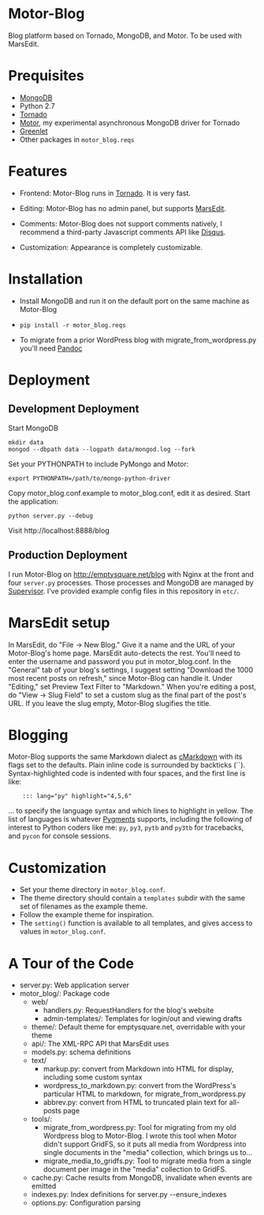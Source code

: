 # Motor-Blog

Blog platform based on Tornado, MongoDB, and Motor. To be used with MarsEdit.

# Prequisites

* [MongoDB](http://www.mongodb.org/downloads)
* Python 2.7
* [Tornado](http://www.tornadoweb.org/)
* [Motor](http://emptysquare.net/motor/), my experimental asynchronous MongoDB driver for Tornado
* [Greenlet](http://pypi.python.org/pypi/greenlet)
* Other packages in `motor_blog.reqs`

# Features

* Frontend: Motor-Blog runs in [Tornado](http://www.tornadoweb.org/). It is very fast.

* Editing: Motor-Blog has no admin panel, but supports
  [MarsEdit](http://www.red-sweater.com/marsedit/).

* Comments: Motor-Blog does not support comments natively, I recommend a
  third-party Javascript comments API like [Disqus](http://disqus.com).

* Customization: Appearance is completely customizable.

# Installation

* Install MongoDB and run it on the default port on the same machine as Motor-Blog

* `pip install -r motor_blog.reqs`

* To migrate from a prior WordPress blog with migrate\_from\_wordpress.py you'll
  need [Pandoc](http://johnmacfarlane.net/pandoc/)

# Deployment

## Development Deployment

Start MongoDB

    mkdir data
    mongod --dbpath data --logpath data/mongod.log --fork

Set your PYTHONPATH to include PyMongo and Motor:

    export PYTHONPATH=/path/to/mongo-python-driver

Copy motor\_blog.conf.example to motor\_blog.conf, edit it as desired. Start the application:

    python server.py --debug

Visit http://localhost:8888/blog

## Production Deployment

I run Motor-Blog on http://emptysquare.net/blog with Nginx at the front and four `server.py` processes.
Those processes and MongoDB are managed by [Supervisor](http://supervisord.org/).
I've provided example config files in this repository in `etc/`.

# MarsEdit setup

In MarsEdit, do "File -> New Blog."
Give it a name and the URL of your Motor-Blog's home page.
MarsEdit auto-detects the rest. You'll need to enter the username and password you put in motor_blog.conf.
In the "General" tab of your blog's settings, I suggest setting "Download the 1000 most recent posts on refresh,"
since Motor-Blog can handle it.
Under "Editing," set Preview Text Filter to "Markdown."
When you're editing a post, do "View -> Slug Field" to set a custom slug as the final
part of the post's URL.
If you leave the slug empty, Motor-Blog slugifies the title.

# Blogging

Motor-Blog supports the same Markdown dialect as [cMarkdown](https://github.com/paulsmith/cMarkdown) with
its flags set to the defaults.
Plain inline code is surrounded by backticks (``).
Syntax-highlighted code is indented with four spaces, and the first line is like:

        ::: lang="py" highlight="4,5,6"

... to specify the language syntax and which lines to highlight in yellow. The list of languages
is whatever [Pygments](http://pygments.org/languages/) supports, including the following of
interest to Python coders like me: `py`, `py3`, `pytb` and `py3tb` for tracebacks, and `pycon` for
console sessions.

# Customization

* Set your theme directory in `motor_blog.conf`.
* The theme directory should contain a `templates` subdir with the same set of filenames as the example theme.
* Follow the example theme for inspiration.
* The `setting()` function is available to all templates, and gives access to values in `motor_blog.conf`.

# A Tour of the Code

* server.py: Web application server
* motor_blog/: Package code
    * web/
        * handlers.py: RequestHandlers for the blog's website
        * admin-templates/: Templates for login/out and viewing drafts
    * theme/: Default theme for emptysquare.net, overridable with your theme
    * api/: The XML-RPC API that MarsEdit uses
    * models.py: schema definitions
    * text/
        * markup.py: convert from Markdown into HTML for display, including some custom syntax
        * wordpress_to_markdown.py: convert from the WordPress's particular HTML to markdown, for migrate_from_wordpress.py
        * abbrev.py: convert from HTML to truncated plain text for all-posts page
    * tools/:
        * migrate\_from\_wordpress.py: Tool for migrating from my old Wordpress blog to Motor-Blog.
          I wrote this tool when Motor didn't support GridFS, so it puts all media
          from Wordpress into single documents in the "media" collection, which
          brings us to...
        * migrate\_media\_to\_gridfs.py: Tool to migrate media from a single
          document per image in the "media" collection to GridFS.
    * cache.py: Cache results from MongoDB, invalidate when events are emitted
    * indexes.py: Index definitions for server.py --ensure_indexes
    * options.py: Configuration parsing
